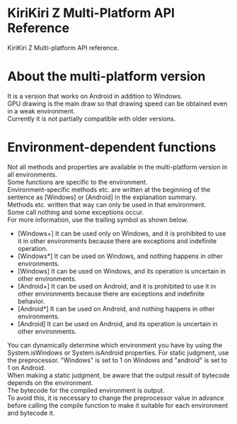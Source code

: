# KiriKiri Z Multi-Platform API Reference
KiriKiri Z Multi-platform API reference.  

# About the multi-platform version
It is a version that works on Android in addition to Windows.  
GPU drawing is the main draw so that drawing speed can be obtained even in a weak environment.  
Currently it is not partially compatible with older versions.  

# Environment-dependent functions
Not all methods and properties are available in the multi-platform version in all environments.  
Some functions are specific to the environment.  
Environment-specific methods etc. are written at the beginning of the sentence as [Windows] or [Android] in the explanation summary.  
Methods etc. written that way can only be used in that environment.  
Some call nothing and some exceptions occur.  
For more information, use the trailing symbol as shown below.  

* [Windows+] It can be used only on Windows, and it is prohibited to use it in other environments because there are exceptions and indefinite operation.
* [Windows\*] It can be used on Windows, and nothing happens in other environments.
* [Windows] It can be used on Windows, and its operation is uncertain in other environments.
* [Android+] It can be used on Android, and it is prohibited to use it in other environments because there are exceptions and indefinite behavior.
* [Android\*] It can be used on Android, and nothing happens in other environments.
* [Android] It can be used on Android, and its operation is uncertain in other environments.

You can dynamically determine which environment you have by using the System.isWindows or System.isAndroid properties.
For static judgment, use the preprocessor.
"Windows" is set to 1 on Windows and "android" is set to 1 on Android.  
When making a static judgment, be aware that the output result of bytecode depends on the environment.  
The bytecode for the compiled environment is output.  
To avoid this, it is necessary to change the preprocessor value in advance before calling the compile function to make it suitable for each environment and bytecode it.
